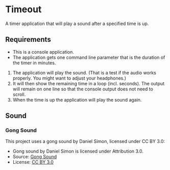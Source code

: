 # Timeout

A timer application that will play a sound after a specified time is up.

## Requirements

- This is a console application.
- The application gets one command line parameter that is the duration of the timer in minutes.

1. The application will play the sound. (That is a test if the audio works properly. You might want to adjust your headphones.)
2. It will then show the remaining time in a loop (incl. seconds). The output will remain on one line so that the console output does not need to scroll.
3. When the time is up the application will play the sound again.

## Sound 

### Gong Sound

This project uses a gong sound by Daniel Simon, licensed under CC BY 3.0:

- Gong sound by Daniel Simon is licensed under Attribution 3.0.
- Source: [Gong Sound](https://soundbible.com/2148-Chinese-Gong.html)
- License: [CC BY 3.0](https://creativecommons.org/licenses/by/3.0/)

